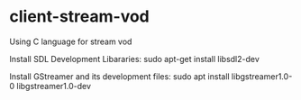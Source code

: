 # client-stream-vod
Using C language for stream vod

Install SDL Development Libararies:
sudo apt-get install libsdl2-dev

Install GStreamer and its development files:
sudo apt install libgstreamer1.0-0 libgstreamer1.0-dev